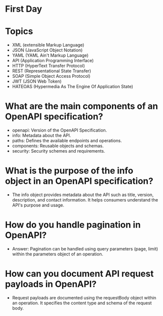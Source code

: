 # First Day
# Topics 
- XML (extensible Markup Language)
- JSON (JavaScript Object Notation)
- YAML (YAML Ain't Markup Language)
- API (Application Programming Interface)
- HTTP (HyperText Transfer Protocol)
- REST (Representational State Transfer)
- SOAP (Simple Object Access Protocol)
- JWT (JSON Web Token)
- HATEOAS (Hypermedia As The Engine Of Application State)
# What are the main components of an OpenAPI specification?
- openapi: Version of the OpenAPI Specification.
- info: Metadata about the API.
- paths: Defines the available endpoints and operations.
- components: Reusable objects and schemas.
- security: Security schemes and requirements.
 # What is the purpose of the info object in an OpenAPI specification?
 - The info object provides metadata about the API such as title, version, description, and contact information. It helps consumers understand the API's purpose and usage.
 # How do you handle pagination in OpenAPI?
- Answer: Pagination can be handled using query parameters (page, limit) within the parameters object of an operation.
# How can you document API request payloads in OpenAPI?
- Request payloads are documented using the requestBody object within an operation. It specifies the content type and schema of the request body. 

